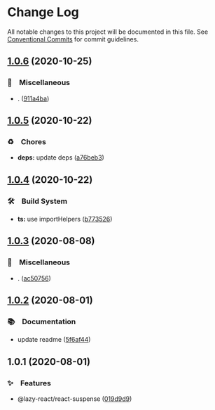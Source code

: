 # Change Log

All notable changes to this project will be documented in this file.
See [Conventional Commits](https://conventionalcommits.org) for commit guidelines.

## [1.0.6](https://github.com/bluelovers/ws-react/compare/@lazy-react/react-suspense@1.0.5...@lazy-react/react-suspense@1.0.6) (2020-10-25)


### 🔖　Miscellaneous

* . ([911a4ba](https://github.com/bluelovers/ws-react/commit/911a4ba693de383302dce310f4ada86fa6c644ab))





## [1.0.5](https://github.com/bluelovers/ws-react/compare/@lazy-react/react-suspense@1.0.4...@lazy-react/react-suspense@1.0.5) (2020-10-22)


### ♻️　Chores

* **deps:** update deps ([a76beb3](https://github.com/bluelovers/ws-react/commit/a76beb37961f79e1f21a0a53f8845c1f5a28a698))





## [1.0.4](https://github.com/bluelovers/ws-react/compare/@lazy-react/react-suspense@1.0.3...@lazy-react/react-suspense@1.0.4) (2020-10-22)


### 🛠　Build System

* **ts:** use importHelpers ([b773526](https://github.com/bluelovers/ws-react/commit/b7735267ce68e73a469feb384ac9ef7982ab741b))





## [1.0.3](https://github.com/bluelovers/ws-react/compare/@lazy-react/react-suspense@1.0.2...@lazy-react/react-suspense@1.0.3) (2020-08-08)


### 🔖　Miscellaneous

* . ([ac50756](https://github.com/bluelovers/ws-react/commit/ac507565e6101828049c7787c14f1f88d8ff1824))





## [1.0.2](https://github.com/bluelovers/ws-react/compare/@lazy-react/react-suspense@1.0.1...@lazy-react/react-suspense@1.0.2) (2020-08-01)


### 📚　Documentation

* update readme ([5f6af44](https://github.com/bluelovers/ws-react/commit/5f6af444748e6e5238b786d9b75bc0fa0b82d466))





## 1.0.1 (2020-08-01)


### ✨　Features

* @lazy-react/react-suspense ([019d9d9](https://github.com/bluelovers/ws-react/commit/019d9d94f45abb6dfc05aa427430243beb590e46))
